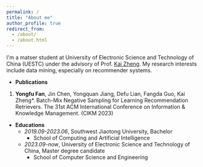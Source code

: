 ```yaml
---
permalink: /
title: "About me"
author_profile: true
redirect_from: 
  - /about/
  - /about.html
---
```


I'm a matser student at University of Electronic Science and Technology of China (UESTC) under the advisory of Prof. [Kai Zheng](https://zheng-kai.com/#). My research interests include data mining, especially on recommender systems.

- **Publications**
1. **Yongfu Fan**, Jin Chen, Yongquan Jiang, Defu Lian, Fangda Guo, Kai Zheng*. Batch-Mix Negative Sampling for Learning Recommendation Retrievers. The 31st ACM International Conference on Information & Knowledge Management. (CIKM 2023)

- **Educations**
  + _2019.09-2023.06_, Southwest Jiaotong University, Bachelor
    * School of Computing and Artificial Intelligence
  + _2023.09-now_, University of Electronic Science and Technology of China, Master degree candidate
    * School of Computer Science and Engineering
